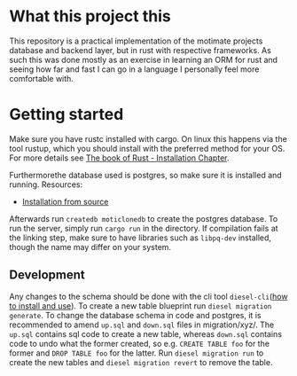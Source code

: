 # What this project this

This repository is a practical implementation of the motimate projects database
and backend layer, but in rust with respective frameworks.
As such this was done mostly as an exercise in learning an ORM for rust and
seeing how far and fast I can go in a language I personally feel more
comfortable with.

# Getting started

Make sure you have rustc installed with cargo. On linux this happens via the tool rustup, which you should install with the preferred method for your OS.
For more details see [The book of Rust - Installation Chapter](https://doc.rust-lang.org/stable/book/ch01-01-installation.html).

Furthermorethe database used is postgres, so make sure it is installed and running.
Resources:

- [Installation from source](https://www.postgresql.org/docs/17/installation.html)

Afterwards run `createdb moticlonedb` to create the postgres database.
To run the server, simply run `cargo run` in the directory.
If compilation fails at the linking step, make sure to have libraries such as
`libpq-dev` installed, though the name may differ on your system.

## Development

Any changes to the schema should be done with the cli tool `diesel-cli`([how to install and use](https://diesel.rs/guides/getting-started.html#installing-diesel-cli)).
To create a new table blueprint run `diesel migration generate`.
To change the database schema in code and postgres, it is recommended to amend
`up.sql` and `down.sql` files in migration/xyz/. The `up.sql` contains sql code to
create a new table, whereas `down.sql` contains code to undo what the former created,
so e.g. `CREATE TABLE foo` for the former and `DROP TABLE foo` for the latter.
Run `diesel migration run` to create the new tables and `diesel migration revert`
to remove the table.
